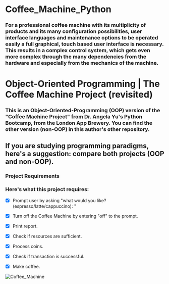 # **Coffee_Machine_Python**
### **For a professional coffee machine with its multiplicity of products and its many configuration possibilities, user interface languages and maintenance options to be operated easily a full graphical, touch based user interface is necessary. This results in a complex control system, which gets even more complex through the many dependencies from the hardware and especially from the mechanics of the machine.**
# Object-Oriented Programming | The Coffee Machine Project (revisited)
### This is an Object-Oriented-Programming (OOP) version of the "Coffee Machine Project" from Dr. Angela Yu's Python Bootcamp, from the London App Brewery. You can find the other version (non-OOP) in this author's other repository.

## If you are studying programming paradigms, here's a suggestion: compare both projects (OOP and non-OOP).

### Project Requirements
### Here's what this project requires:

- [x] Prompt user by asking "what would you like? (espresso/latte/cappuccino): "
- [x] Turn off the Coffee Machine by entering "off" to the prompt.
- [x] Print report.
- [x] Check if resources are sufficient.
- [x] Process coins.
- [x] Check if transaction is successful.
- [x] Make coffee.


![Coffee_Machine](https://user-images.githubusercontent.com/93161576/178911659-efd5a16e-9534-4c73-914a-8524abcd1a36.jpg)


